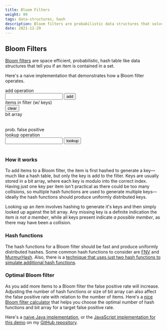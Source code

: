 ```yaml
---
title: Bloom Filters
weight: 99
tags: data-structures, hash
description: Bloom filters are probabilistic data structures that solve membership problems, where false positives are possible, while false negatives are not
date: 2021-12-29
---
```


## Bloom Filters

[Bloom filters](https://en.wikipedia.org/wiki/Bloom_filter) are space efficient, probabilistic, hash table like data structures that tell you if an item is contained in a set. 

Here's a naive implementation that demonstrates how a Bloom filter operates.

<style>
  .left-col {
    min-width: 160px;
    white-space: nowrap;
  }
  .right-col {
    overflow: scroll;
    white-space: nowrap;
  }
</style>

<div class="bg-washed-yellow pa3 w-100 f6">
  <div class="w-100 flex items-start pb2">
    <div class="left-col">
      add operation
    </div>
    <div class="f7 ml1">
      <input type="text" id="bf-add-input"> <button id="bf-add-btn">add</button>
    </div>
  </div>
  <div class="w-100 flex items-start pb2">
    <div class="left-col">
      items in filter (w/ keys)
    </div>
    <div class="right-col">
      <div id="item-keys" class="right-col"></div>
    </div>
  </div>
  <div class="w-100 flex items-start pb2">
    <div class="left-col"></div>
    <div class="right-col">
      <div class="right-col"><button id="clear-bf-btn">clear</button></div>
    </div>
  </div>
  <div class="w-100 flex items-start pb2">
    <div class="left-col">
      bit array
    </div>
    <div class="right-col">
      <table id="bits" class="pa0 f7 ml1 right-col">
        <tbody></tbody>
      </table>
    </div>
  </div>
  <div class="w-100 flex items-start pb2">
    <div class="left-col">
      prob. false positive
    </div>
    <div class="right-col">
      <div id="fp-prob"></div>
    </div>
  </div>
  <div class="w-100 flex items-start">
    <div class="left-col">
      lookup operation
    </div>
    <div class="f7 ml1">
      <input type="text" id="bf-lookup-input"> <button id="bf-lookup-btn">lookup</button><br/>
      <span id="lookup-results">&nbsp;</span>
    </div>
  </div>
</div>

<script src="/static/js/bloom-filters.js"></script>

### How it works

To add items to a Bloom filter, the item is first hashed to generate a key&mdash;much like a hash table, but only the key is add to the filter. Keys are usually stored in a bit array, where each key is modulo into the correct index. Having just one key per item isn't practical as there could be too many collisions, so multiple hash functions are used to generate multiple keys&mdash;ideally the hash functions should produce uniformly distributed keys.

Looking up an item involves hashing to generate it's keys and then simply looked up against the bit array. Any missing key is a definite indication the item _is not a member_, while all keys present indicate _a possible member_, as there may have been a collision.

### Hash functions

The hash functions for a Bloom filter should be fast and produce uniformly distributed hashes. Some common hash functions to consider are [FNV](https://en.wikipedia.org/wiki/Fowler%E2%80%93Noll%E2%80%93Vo_hash_function) and [MurmurHash](https://en.wikipedia.org/wiki/MurmurHash). Also, there is a [technique that uses just two hash functions to simulate additional hash functions](https://www.eecs.harvard.edu/~michaelm/postscripts/rsa2008.pdf).

### Optimal Bloom filter

As you add more items to a Bloom filter the false positive rate will increase. Adjusting the number of hash functions or size of bit array can also affect the false positive rate with relation to the number of items. Here's a [nice Bloom filter calculator](https://hur.st/bloomfilter/) that helps you choose the optimal number of hash functions and bit array for a target false positive rate.

Here's a [naive Java implementation](https://github.com/ikumen/today-i-learned/tree/main/src/main/java/com/gnoht/til/bloom_filters/BloomFilter.java), or the [JavaScript implementation for this demo](https://github.com/ikumen/today-i-learned/blob/main/src/main/resources/META-INF/resources/static/js/bloom-filters.js) on my [GitHub repository](https://github.com/ikumen/today-i-learned).




